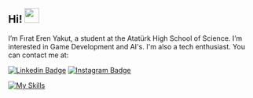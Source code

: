## Hi! <img src="https://raw.githubusercontent.com/aemmadi/aemmadi/master/wave.gif" width="30">

I’m Fırat Eren Yakut, a student at the Atatürk High School of Science. I’m interested in Game Development and AI's. I'm also a tech enthusiast. You can contact me at:

[![Linkedin Badge](https://img.shields.io/badge/-anirudhemmadi-blue?style=flat-square&logo=Linkedin&logoColor=white&link=https://www.linkedin.com/in/feyakut/)](https://www.linkedin.com/in/feyakut/)
[![Instagram Badge](https://img.shields.io/badge/-kanna6501-purple?style=flat-square&logo=instagram&logoColor=white&link=https://instagram.com/firaterenyakut/)](https://instagram.com/kanna6501)




[![My Skills](https://skillicons.dev/icons?i=cs,unity,dotnet,discord,git,github,ps,pr,raspberrypi,visualstudio,vscode)](https://skillicons.dev)
